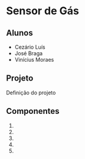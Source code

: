 # Sensor de Gás

## Alunos
* Cezário Luís
* José Braga
* Vinícius Moraes

## Projeto
 Definição do projeto
 
## Componentes
1.
2.
3.
4.
5.
